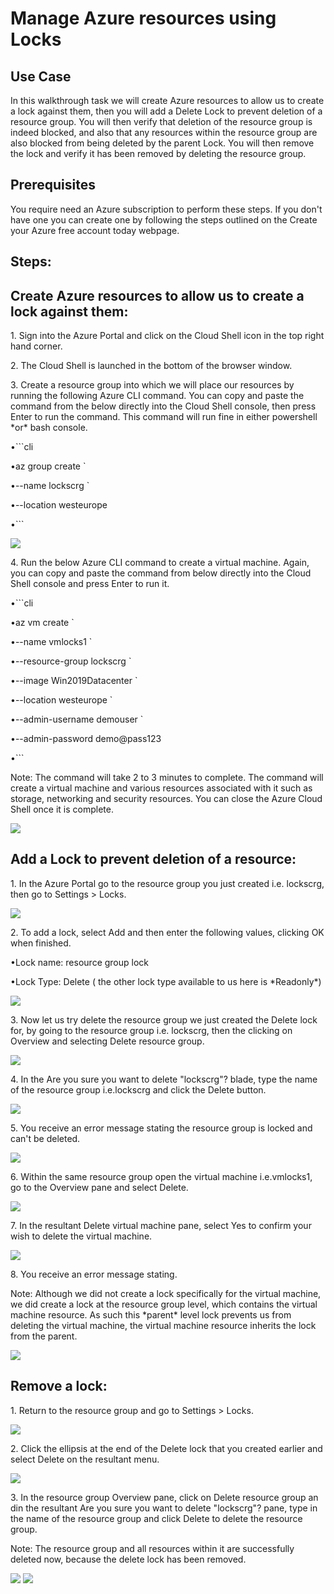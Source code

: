 <h1>Manage Azure resources using Locks</h1>
<h2>Use Case</h2>
<p>In this walkthrough task we will create Azure resources to allow us to create a lock against them, then you will add a Delete Lock to prevent deletion of a resource group. You will then verify that deletion of the resource group is indeed blocked, and also that any resources within the resource group are also blocked from being deleted by the parent Lock. You will then remove the lock and verify it has been removed by deleting the resource group.</p> 
 
<h2>Prerequisites</h2>
<p>You require need an Azure subscription to perform these steps. If you don't have one you can create one by following the steps outlined on the Create your Azure free account today webpage.</p>

<h2>Steps:</h2>
<h2>Create Azure resources to allow us to create a lock against them:</h2> 
<p>1. Sign into the Azure Portal and click on the Cloud Shell icon in the top right hand corner.</p>
<p>2. The Cloud Shell is launched in the bottom of the browser window.</p> 
<p>3. Create a resource group into which we will place our resources by running the following Azure CLI command. You can copy and paste the command from the below directly into the Cloud Shell console, then press Enter to run the command. This command will run fine in either powershell *or* bash console.</p> 
	<p>•```cli</p> 
	<p>•az group create `</p> 
	<p>•--name lockscrg `</p> 
	<p>•--location westeurope</p> 
	<p>•```</p>
<img src="https://codesizzlergit.blob.core.windows.net/az900-005/AZ-900 1/Manage Azure/01.jpg"/>
<p>4. Run the below Azure CLI command to create a virtual machine. Again, you can copy and paste the command from below directly into the Cloud Shell console and press Enter to run it.</p>
	<p>•```cli</p> 
	<p>•az vm create `</p> 
	<p>•--name vmlocks1 `</p> 
	<p>•--resource-group lockscrg `</p> 
	<p>•--image Win2019Datacenter `</p> 
	<p>•--location westeurope `</p> 
	<p>•--admin-username demouser `</p> 
	<p>•--admin-password demo@pass123</p> 
	<p>•```</p>
<p>Note: The command will take 2 to 3 minutes to complete. The command will create a virtual machine and various resources associated with it such as storage, networking and security resources. You can close the Azure Cloud Shell once it is complete.</p>
<img src="https://codesizzlergit.blob.core.windows.net/az900-005/AZ-900 1/Manage Azure/02.jpg"/>

<h2>Add a Lock to prevent deletion of a resource:</h2>
<p>1. In the Azure Portal go to the resource group you just created i.e. lockscrg, then go to Settings > Locks.</p>
<img src="https://codesizzlergit.blob.core.windows.net/az900-005/AZ-900 1/Manage Azure/03.jpg"/>
<p>2. To add a lock, select Add and then enter the following values, clicking OK when finished.</p> 
	<p>•Lock name: resource group lock</p>  
	<p>•Lock Type: Delete ( the other lock type available to us here is *Readonly*)</p>  
<img src="https://codesizzlergit.blob.core.windows.net/az900-005/AZ-900 1/Manage Azure/04.jpg"/>
<p>3. Now let us try delete the resource group we just created the Delete lock for, by going to the resource group i.e. lockscrg, then the clicking on Overview and selecting Delete resource group.</p> 
<img src="https://codesizzlergit.blob.core.windows.net/az900-005/AZ-900 1/Manage Azure/05.jpg"/>
<p>4. In the Are you sure you want to delete "lockscrg"? blade, type the name of the resource group i.e.lockscrg and click the Delete button.</p>
<img src="https://codesizzlergit.blob.core.windows.net/az900-005/AZ-900 1/Manage Azure/06.jpg"/>
<p>5. You receive an error message stating the resource group is locked and can't be deleted.</p>
<img src="https://codesizzlergit.blob.core.windows.net/az900-005/AZ-900 1/Manage Azure/07.jpg"/>
<p>6. Within the same resource group open the virtual machine i.e.vmlocks1, go to the Overview pane and select Delete.</p>
<img src="https://codesizzlergit.blob.core.windows.net/az900-005/AZ-900 1/Manage Azure/08.jpg"/>
<p>7. In the resultant Delete virtual machine pane, select Yes to confirm your wish to delete the virtual machine.</p>
<img src="https://codesizzlergit.blob.core.windows.net/az900-005/AZ-900 1/Manage Azure/09.jpg"/>
<p>8. You receive an error message stating.</p>
<p>Note: Although we did not create a lock specifically for the virtual machine, we did create a lock at the resource group level, which contains the virtual machine resource. As such this *parent* level lock prevents us from deleting the virtual machine, the virtual machine resource inherits the lock from the parent.</p>
<img src="https://codesizzlergit.blob.core.windows.net/az900-005/AZ-900 1/Manage Azure/10.jpg"/>

<h2>Remove a lock:</h2>
<p>1. Return to the resource group and go to Settings > Locks.</p>
<img src="https://codesizzlergit.blob.core.windows.net/az900-005/AZ-900 1/Manage Azure/11.jpg"/>
<p>2. Click the ellipsis at the end of the Delete lock that you created earlier and select Delete on the resultant menu.</p>
<img src="https://codesizzlergit.blob.core.windows.net/az900-005/AZ-900 1/Manage Azure/12.jpg"/>
<p>3. In the resource group Overview pane, click on Delete resource group an din the resultant Are you sure you want to delete "lockscrg"? pane, type in the name of the resource group and click Delete to delete the resource group.</p> 
<p>Note: The resource group and all resources within it are successfully deleted now, because the delete lock has been removed.</p>
<img src="https://codesizzlergit.blob.core.windows.net/az900-005/AZ-900 1/Manage Azure/13.jpg"/>
<img src="https://codesizzlergit.blob.core.windows.net/az900-005/AZ-900 1/Manage Azure/14.jpg"/>









